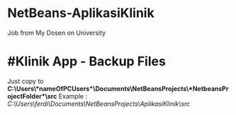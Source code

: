 # NetBeans-AplikasiKlinik
Job from My Dosen on University
<h1>#Klinik App - Backup Files</h1>
Just copy to <b>C:\Users\*nameOfPCUsers*\Documents\NetBeansProjects\*NetbeansProjectFolder*\src</b>
Example : <i>C:\Users\ferdi\Documents\NetBeansProjects\AplikasiKlinik\src</i>
